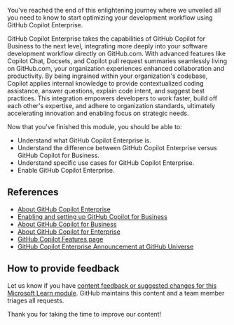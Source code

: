 You've reached the end of this enlightening journey where we unveiled all you need to know to start optimizing your development workflow using GitHub Copilot Enterprise.

GitHub Copilot Enterprise takes the capabilities of GitHub Copilot for Business to the next level, integrating more deeply into your software development workflow directly on GitHub.com. With advanced features like Copilot Chat, Docsets, and Copilot pull request summaries seamlessly living on GitHub.com, your organization experiences enhanced collaboration and productivity. By being ingrained within your organization's codebase, Copilot applies internal knowledge to provide contextualized coding assistance, answer questions, explain code intent, and suggest best practices. This integration empowers developers to work faster, build off each other's expertise, and adhere to organization standards, ultimately accelerating innovation and enabling focus on strategic needs.

Now that you've finished this module, you should be able to:

- Understand what GitHub Copilot Enterprise is.
- Understand the difference between GitHub Copilot Enterprise versus GitHub Copilot for Business.
- Understand specific use cases for GitHub Copilot Enterprise.
- Enable GitHub Copilot Enterprise.

## References

- [About GitHub Copilot Enterprise](https://docs.github.com/en/copilot/github-copilot-enterprise/overview/about-github-copilot-enterprise)
- [Enabling and setting up GitHub Copilot for Business](https://docs.github.com/en/copilot/managing-copilot-business/enabling-and-setting-up-github-copilot-business)
- [About GitHub Copilot for Business](https://docs.github.com/copilot/overview-of-github-copilot/about-github-copilot-for-business)
- [About GitHub Copilot for Enterprise](https://docs.github.com/en/copilot/github-copilot-enterprise/overview/about-github-copilot-enterprise)
- [GitHub Copilot Features page](https://github.com/features/copilot)
- [GitHub Copilot Enterprise Announcement at GitHub Universe](https://github.blog/2023-11-08-universe-2023-copilot-transforms-github-into-the-ai-powered-developer-platform/)

## How to provide feedback

Let us know if you have [content feedback or suggested changes for this Microsoft Learn module](https://github.com/githubpartners/microsoft-learn/issues/new/choose). GitHub maintains this content and a team member triages all requests.

Thank you for taking the time to improve our content!
